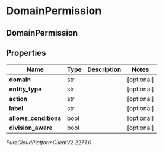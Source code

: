 # DomainPermission

## DomainPermission

## Properties

|Name | Type | Description | Notes|
|------------ | ------------- | ------------- | -------------|
| **domain** | str |  | [optional] |
| **entity_type** | str |  | [optional] |
| **action** | str |  | [optional] |
| **label** | str |  | [optional] |
| **allows_conditions** | bool |  | [optional] |
| **division_aware** | bool |  | [optional] |



_PureCloudPlatformClientV2 227.1.0_
